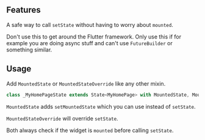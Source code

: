 ## Features

A safe way to call `setState` without having to worry about `mounted`.

Don't use this to get around the Flutter framework. Only use this if for example you are doing 
async stuff and can't use `FutureBuilder` or something similar.

## Usage

Add `MountedState` or  `MountedStateOverride` like any other mixin.

```dart
class _MyHomePageState extends State<MyHomePage> with MountedState, MountedStateOverride
```

`MountedState` adds `setMountedState` which you can use instead of `setState`.

`MountedStateOverride` will override `setState`.


Both always check if the widget is `mounted` before calling `setState`.
